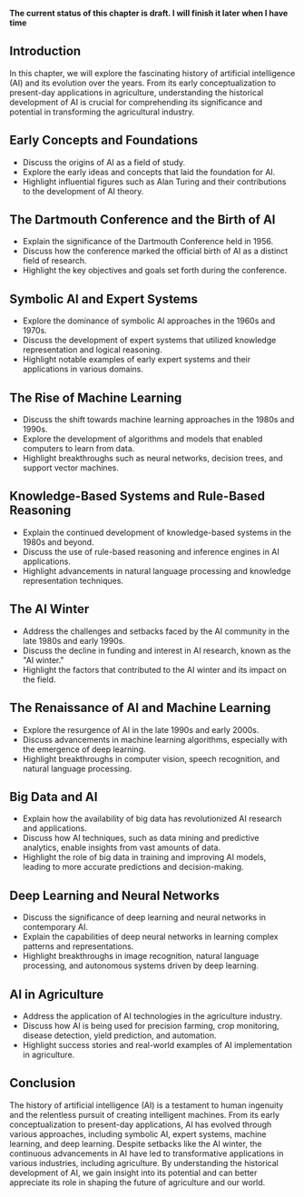 **The current status of this chapter is draft. I will finish it later when I have time**

Introduction
------------

In this chapter, we will explore the fascinating history of artificial intelligence (AI) and its evolution over the years. From its early conceptualization to present-day applications in agriculture, understanding the historical development of AI is crucial for comprehending its significance and potential in transforming the agricultural industry.

Early Concepts and Foundations
------------------------------

* Discuss the origins of AI as a field of study.
* Explore the early ideas and concepts that laid the foundation for AI.
* Highlight influential figures such as Alan Turing and their contributions to the development of AI theory.

The Dartmouth Conference and the Birth of AI
--------------------------------------------

* Explain the significance of the Dartmouth Conference held in 1956.
* Discuss how the conference marked the official birth of AI as a distinct field of research.
* Highlight the key objectives and goals set forth during the conference.

Symbolic AI and Expert Systems
------------------------------

* Explore the dominance of symbolic AI approaches in the 1960s and 1970s.
* Discuss the development of expert systems that utilized knowledge representation and logical reasoning.
* Highlight notable examples of early expert systems and their applications in various domains.

The Rise of Machine Learning
----------------------------

* Discuss the shift towards machine learning approaches in the 1980s and 1990s.
* Explore the development of algorithms and models that enabled computers to learn from data.
* Highlight breakthroughs such as neural networks, decision trees, and support vector machines.

Knowledge-Based Systems and Rule-Based Reasoning
------------------------------------------------

* Explain the continued development of knowledge-based systems in the 1980s and beyond.
* Discuss the use of rule-based reasoning and inference engines in AI applications.
* Highlight advancements in natural language processing and knowledge representation techniques.

The AI Winter
-------------

* Address the challenges and setbacks faced by the AI community in the late 1980s and early 1990s.
* Discuss the decline in funding and interest in AI research, known as the "AI winter."
* Highlight the factors that contributed to the AI winter and its impact on the field.

The Renaissance of AI and Machine Learning
------------------------------------------

* Explore the resurgence of AI in the late 1990s and early 2000s.
* Discuss advancements in machine learning algorithms, especially with the emergence of deep learning.
* Highlight breakthroughs in computer vision, speech recognition, and natural language processing.

Big Data and AI
---------------

* Explain how the availability of big data has revolutionized AI research and applications.
* Discuss how AI techniques, such as data mining and predictive analytics, enable insights from vast amounts of data.
* Highlight the role of big data in training and improving AI models, leading to more accurate predictions and decision-making.

Deep Learning and Neural Networks
---------------------------------

* Discuss the significance of deep learning and neural networks in contemporary AI.
* Explain the capabilities of deep neural networks in learning complex patterns and representations.
* Highlight breakthroughs in image recognition, natural language processing, and autonomous systems driven by deep learning.

AI in Agriculture
-----------------

* Address the application of AI technologies in the agriculture industry.
* Discuss how AI is being used for precision farming, crop monitoring, disease detection, yield prediction, and automation.
* Highlight success stories and real-world examples of AI implementation in agriculture.

Conclusion
----------

The history of artificial intelligence (AI) is a testament to human ingenuity and the relentless pursuit of creating intelligent machines. From its early conceptualization to present-day applications, AI has evolved through various approaches, including symbolic AI, expert systems, machine learning, and deep learning. Despite setbacks like the AI winter, the continuous advancements in AI have led to transformative applications in various industries, including agriculture. By understanding the historical development of AI, we gain insight into its potential and can better appreciate its role in shaping the future of agriculture and our world.
